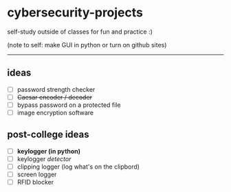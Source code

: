 # cybersecurity-projects
self-study outside of classes for fun and practice :)

(note to self: make GUI in python or turn on github sites)

---

## ideas
- [ ] password strength checker
- [ ] ~~Caesar encoder / decoder~~
- [ ] bypass password on a protected file
- [ ] image encryption software

## post-college ideas
- [ ] **keylogger (in python)**
- [ ] keylogger _detector_
- [ ] clipping logger (log what's on the clipbord)
- [ ] screen logger
- [ ] RFID blocker 
